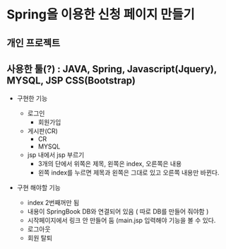 # Spring을 이용한 신청 페이지 만들기
개인 프로젝트
---

## 사용한 툴(?) : JAVA, Spring, Javascript(Jquery), MYSQL, JSP CSS(Bootstrap)
- 구현한 기능
    * 로그인 
        - 회원가입
    * 게시판(CR)
        - CR
        - MYSQL
    * jsp 내에서 jsp 부르기
        - 3개의 단에서 위쪽은 제목, 왼쪽은 index, 오른쪽은 내용 
        - 왼쪽 index를 누르면 제목과 왼쪽은 그대로 있고 오른쪽 내용만 바뀐다.
        
        
- 구현 해야할 기능
    * index 2번째꺼만 됨
    * 내용이 SpringBook DB와 연결되어 있음 ( 따로 DB를 만들어 줘야함 )
    * 시작페이지에서 링크 안 만들어 둠 (main.jsp 입력해야 기능을 볼 수 있다.
    * 로그아웃
    * 회원 탈퇴
    
